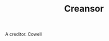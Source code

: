 ---
title: Creansor
letter: C
permalink: "/definitions/bld-creansor.html"
body: A creditor. Cowell
published_at: '2018-07-07'
source: Black's Law Dictionary 2nd Ed (1910)
layout: post
---